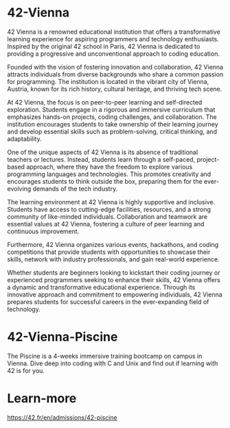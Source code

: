 # 42-Vienna
42 Vienna is a renowned educational institution that offers a transformative learning experience for aspiring programmers and technology enthusiasts. Inspired by the original 42 school in Paris, 42 Vienna is dedicated to providing a progressive and unconventional approach to coding education.

Founded with the vision of fostering innovation and collaboration, 42 Vienna attracts individuals from diverse backgrounds who share a common passion for programming. The institution is located in the vibrant city of Vienna, Austria, known for its rich history, cultural heritage, and thriving tech scene.

At 42 Vienna, the focus is on peer-to-peer learning and self-directed exploration. Students engage in a rigorous and immersive curriculum that emphasizes hands-on projects, coding challenges, and collaboration. The institution encourages students to take ownership of their learning journey and develop essential skills such as problem-solving, critical thinking, and adaptability.

One of the unique aspects of 42 Vienna is its absence of traditional teachers or lectures. Instead, students learn through a self-paced, project-based approach, where they have the freedom to explore various programming languages and technologies. This promotes creativity and encourages students to think outside the box, preparing them for the ever-evolving demands of the tech industry.

The learning environment at 42 Vienna is highly supportive and inclusive. Students have access to cutting-edge facilities, resources, and a strong community of like-minded individuals. Collaboration and teamwork are essential values at 42 Vienna, fostering a culture of peer learning and continuous improvement.

Furthermore, 42 Vienna organizes various events, hackathons, and coding competitions that provide students with opportunities to showcase their skills, network with industry professionals, and gain real-world experience.

Whether students are beginners looking to kickstart their coding journey or experienced programmers seeking to enhance their skills, 42 Vienna offers a dynamic and transformative educational experience. Through its innovative approach and commitment to empowering individuals, 42 Vienna prepares students for successful careers in the ever-expanding field of technology.

# 42-Vienna-Piscine
The Piscine is a 4-weeks immersive training bootcamp on campus in Vienna. Dive deep into coding with C and Unix and find out if learning with 42 is for you.
# Learn-more
https://42.fr/en/admissions/42-piscine
